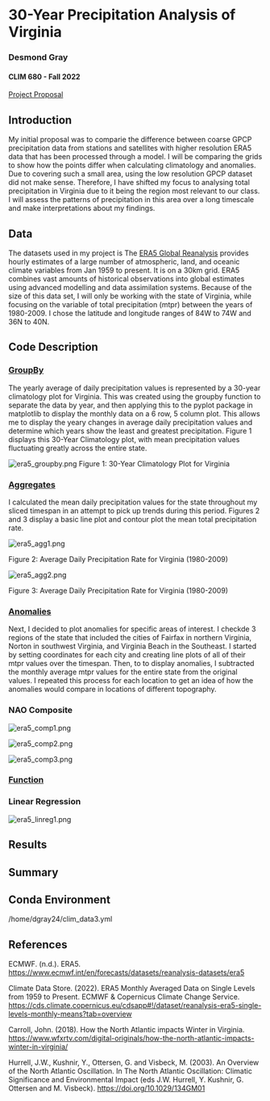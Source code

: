 # 30-Year Precipitation Analysis of Virginia
 
### Desmond Gray
#### CLIM 680 - Fall 2022

[Project Proposal](https://desmond-gray.github.io/clim680_project_proposal/)

## Introduction

My initial proposal was to comparie the difference between coarse GPCP precipitation data from stations and satellites with 
higher resolution ERA5 data that has been processed through a model. I will be comparing the grids to show how the points
differ when calculating climatology and anomalies. Due to covering such a small area, using the low resolution GPCP dataset did not make sense.
Therefore, I have shifted my focus to analysing total precipitation in Virginia due to it being the region most relevant to our class. I will assess
the patterns of precipitation in this area over a long timescale and make interpretations about my findings.

## Data

The datasets used in my project is The [ERA5 Global Reanalysis](https://www.ecmwf.int/en/forecasts/datasets/reanalysis-datasets/era5) provides hourly estimates of a large number of atmospheric, land, and oceanic climate variables from Jan 1959 to present.  It is on a 30km grid. ERA5 combines vast amounts of historical observations into global estimates using advanced modelling and data assimilation systems. Because of the size of this data set, I will only be working with the state of Virginia, while focusing on the variable of total precipitation (mtpr) between the years of 1980-2009. I chose the latitude and longitude ranges of 84W to 74W and 36N to 40N.

## Code Description

### [GroupBy](https://desmond-gray.github.io/CLIM680-Project/ERA5_GroupBy.ipynb)

The yearly average of daily precipitation values is represented by a 30-year climatology plot for Virginia. This was created using the groupby function to separate the data by year, and then applying this to the pyplot package in matplotlib to display the monthly data on a 6 row, 5 column plot. This allows me to display the yeary changes in average daily precipitation values and determine which years show the least and greatest precipitation. Figure 1 displays this 30-Year Climatology plot, with mean precipitation values fluctuating greatly across the entire state.

![era5_groupby.png](https://desmond-gray.github.io/CLIM680-Project/era5_groupby.png)
Figure 1: 30-Year Climatology Plot for Virginia


### [Aggregates](https://desmond-gray.github.io/CLIM680-Project/ERA5_Aggregates.ipynb)

I calculated the mean daily precipitation values for the state throughout my sliced timespan in an attempt to pick up trends during this period. Figures 2 and 3 display a basic line plot and contour plot the mean total precipitation rate.

![era5_agg1.png](https://desmond-gray.github.io/CLIM680-Project/era5_agg1.png)

Figure 2: Average Daily Precipitation Rate for Virginia (1980-2009)


![era5_agg2.png](https://desmond-gray.github.io/CLIM680-Project/era5_agg2.png)

Figure 3: Average Daily Precipitation Rate for Virginia (1980-2009)

### [Anomalies](https://desmond-gray.github.io/CLIM680-Project/ERA5_Anomalies.ipynb)

Next, I decided to plot anomalies for specific areas of interest. I checkde 3 regions of the state that included the cities of Fairfax in northern Virginia, Norton in southwest Virginia, and Virginia Beach in the Southeast. I started by setting coordinates for each city and creating line plots of all of their mtpr values over the timespan. Then, to to display anomalies, I subtracted the monthly average mtpr values for the entire state from the original values. I repeated this process for each location to get an idea of how the anomalies would compare in locations of different topography.


### NAO Composite

![era5_comp1.png](https://desmond-gray.github.io/CLIM680-Project/era5_comp1.png)

![era5_comp2.png](https://desmond-gray.github.io/CLIM680-Project/era5_comp2.png)

![era5_comp3.png](https://desmond-gray.github.io/CLIM680-Project/era5_comp3.png)

### [Function](https://desmond-gray.github.io/CLIM680-Project/ERA5_PythonFunction.ipynb)



### Linear Regression

![era5_linreg1.png](https://desmond-gray.github.io/CLIM680-Project/era5_linreg1.png)

## Results


## Summary



## Conda Environment

/home/dgray24/clim_data3.yml

## References

ECMWF. (n.d.). ERA5. https://www.ecmwf.int/en/forecasts/datasets/reanalysis-datasets/era5

Climate Data Store. (2022). ERA5 Monthly Averaged Data on Single Levels from 1959 to Present. ECMWF & Copernicus Climate Change Service. 
https://cds.climate.copernicus.eu/cdsapp#!/dataset/reanalysis-era5-single-levels-monthly-means?tab=overview

Carroll, John. (2018). How the North Atlantic impacts Winter in Virginia. https://www.wfxrtv.com/digital-originals/how-the-north-atlantic-impacts-winter-in-virginia/

Hurrell, J.W., Kushnir, Y., Ottersen, G. and Visbeck, M. (2003). An Overview of the North Atlantic Oscillation. In The North Atlantic 
Oscillation: Climatic Significance and Environmental Impact (eds J.W. Hurrell, Y. Kushnir, G. Ottersen and M. Visbeck). https://doi.org/10.1029/134GM01
